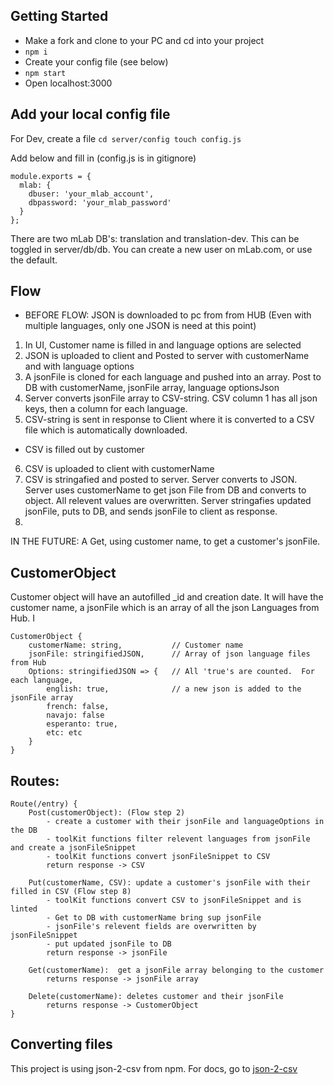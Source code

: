 ## Getting Started

- Make a fork and clone to your PC and cd into your project
- ```npm i```
- Create your config file (see below)
- ```npm start```
- Open localhost:3000

## Add your local config file

For Dev, create a file ```cd server/config touch config.js```

Add below and fill in (config.js is in gitignore)

```
module.exports = {
  mlab: {
    dbuser: 'your_mlab_account',
    dbpassword: 'your_mlab_password'
  }
}; 
```

There are two mLab DB's: translation and translation-dev.  This can be toggled in server/db/db.  You can create a new user on mLab.com, or use the default.  

## Flow

- BEFORE FLOW: JSON is downloaded to pc from from HUB (Even with multiple languages, only one JSON is need at this point)
1) In UI, Customer name is filled in and language options are selected
2) JSON is uploaded to client and Posted to server with customerName and with language options
3) A jsonFile is cloned for each language and pushed into an array. Post to DB with customerName, jsonFile array, language optionsJson
4) Server converts jsonFile array to CSV-string.  CSV column 1 has all json keys, then a column for each language.
5) CSV-string is sent in response to Client where it is converted to a CSV file which is automatically downloaded.
- CSV is filled out by customer
6) CSV is uploaded to client with customerName
7) CSV is stringafied and posted to server.  Server converts to JSON.  Server uses customerName to get json File from DB and converts to object.  All relevent values are overwritten.  Server stringafies updated jsonFile, puts to DB, and sends jsonFile to client as response. 
8)   
IN THE FUTURE: A Get, using customer name, to get a customer's jsonFile.


## CustomerObject

Customer object will have an autofilled _id and creation date.  It will have the customer name, a jsonFile which is an array of all the json Languages from Hub.  I
```
CustomerObject {
	customerName: string,           // Customer name
	jsonFile: stringifiedJSON,      // Array of json language files from Hub
	Options: stringifiedJSON => {	// All 'true's are counted.  For each language,
		english: true,              // a new json is added to the jsonFile array
		french: false,
		navajo: false
		esperanto: true,
		etc: etc
	}
}
```

## Routes:

```
Route(/entry) {
	Post(customerObject): (Flow step 2)
		- create a customer with their jsonFile and languageOptions in the DB
		- toolKit functions filter relevent languages from jsonFile and create a jsonFileSnippet
		- toolKit functions convert jsonFileSnippet to CSV
		return response -> CSV

	Put(customerName, CSV): update a customer's jsonFile with their filled in CSV (Flow step 8)
		- toolKit functions convert CSV to jsonFileSnippet and is linted
		- Get to DB with customerName bring sup jsonFile
		- jsonFile's relevent fields are overwritten by jsonFileSnippet
		- put updated jsonFile to DB
		return response -> jsonFile

	Get(customerName):  get a jsonFile array belonging to the customer
		returns response -> jsonFile array

	Delete(customerName): deletes customer and their jsonFile
		returns response -> CustomerObject
}
```


## Converting files
This project is using json-2-csv from npm.  For docs, go to [json-2-csv](https://www.npmjs.com/package/json-2-csv)

